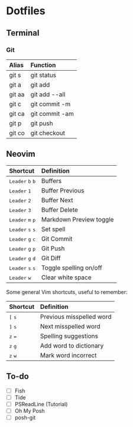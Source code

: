 # Dotfiles

## Terminal

### Git

| Alias  | Function       |
| :----- | :------------- |
| git s  | git status     |
| git a  | git add        |
| git aa | git add --all  |
| git c  | git commit -m  |
| git ca | git commit -am |
| git p  | git push       |
| git co | git checkout   |

## Neovim

| Shortcut                                    | Definition              |
| :------------------------------------------ | :---------------------- |
| <kbd>Leader</kbd> <kbd>b</kbd> <kbd>b</kbd> | Buffers                 |
| <kbd>Leader</kbd> <kbd>1</kbd>              | Buffer Previous         |
| <kbd>Leader</kbd> <kbd>2</kbd>              | Buffer Next             |
| <kbd>Leader</kbd> <kbd>3</kbd>              | Buffer Delete           |
| <kbd>Leader</kbd> <kbd>m</kbd> <kbd>p</kbd> | Markdown Preview toggle |
| <kbd>Leader</kbd> <kbd>s</kbd> <kbd>s</kbd> | Set spell               |
| <kbd>Leader</kbd> <kbd>g</kbd> <kbd>c</kbd> | Git Commit              |
| <kbd>Leader</kbd> <kbd>g</kbd> <kbd>p</kbd> | Git Push                |
| <kbd>Leader</kbd> <kbd>g</kbd> <kbd>d</kbd> | Git Diff                |
| <kbd>Leader</kbd> <kbd>s</kbd> <kbd>s</kbd> | Toggle spelling on/off  |
| <kbd>Leader</kbd> <kbd>w</kbd>              | Clear white space       |

Some general Vim shortcuts, useful to remember:

| Shortcut                  | Definition               |
| :------------------------ | :----------------------- |
| <kbd>[</kbd> <kbd>s</kbd> | Previous misspelled word |
| <kbd>]</kbd> <kbd>s</kbd> | Next misspelled word     |
| <kbd>z</kbd> <kbd>=</kbd> | Spelling suggestions     |
| <kbd>z</kbd> <kbd>g</kbd> | Add word to dictionary   |
| <kbd>z</kbd> <kbd>w</kbd> | Mark word incorrect      |

## To-do

- [ ] Fish
- [ ] Tide
- [ ] PSReadLine (Tutorial)
- [ ] Oh My Posh
- [ ] posh-git
